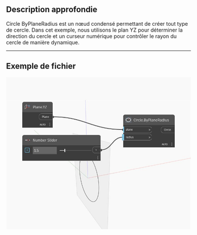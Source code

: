 ## Description approfondie
Circle ByPlaneRadius est un nœud condensé permettant de créer tout type de cercle. Dans cet exemple, nous utilisons le plan YZ pour déterminer la direction du cercle et un curseur numérique pour contrôler le rayon du cercle de manière dynamique.
___
## Exemple de fichier

![ByPlaneRadius](./Autodesk.DesignScript.Geometry.Circle.ByPlaneRadius_img.jpg)

